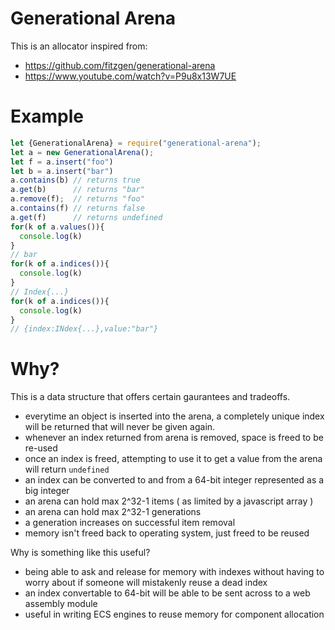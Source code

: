 # Generational Arena
This is an allocator inspired from:
* https://github.com/fitzgen/generational-arena
* https://www.youtube.com/watch?v=P9u8x13W7UE

# Example

```javascript
let {GenerationalArena} = require("generational-arena");
let a = new GenerationalArena();
let f = a.insert("foo")
let b = a.insert("bar")
a.contains(b) // returns true
a.get(b)      // returns "bar"
a.remove(f);  // returns "foo"
a.contains(f) // returns false
a.get(f)      // returns undefined
for(k of a.values()){
  console.log(k)     
}
// bar
for(k of a.indices()){
  console.log(k)     
}
// Index{...}
for(k of a.indices()){
  console.log(k)     
}
// {index:INdex{...},value:"bar"}
```

# Why?
This is a data structure that offers certain gaurantees and tradeoffs.
* everytime an object is inserted into the arena, a completely unique index will be returned that will never be given again.
* whenever an index returned from arena is removed, space is freed to be re-used
* once an index is freed, attempting to use it to get a value from the arena will return `undefined`
* an index can be converted to and from a 64-bit integer represented as a big integer
* an arena can hold max 2^32-1 items ( as limited by a javascript array )
* an arena can hold max 2^32-1 generations
* a generation increases on successful item removal
* memory isn't freed back to operating system, just freed to be reused

Why is something like this useful?
* being able to ask and release for memory with indexes without having to worry about if someone will mistakenly reuse a dead index
* an index convertable to 64-bit will be able to be sent across to a web assembly module
* useful in writing ECS engines to reuse memory for component allocation

